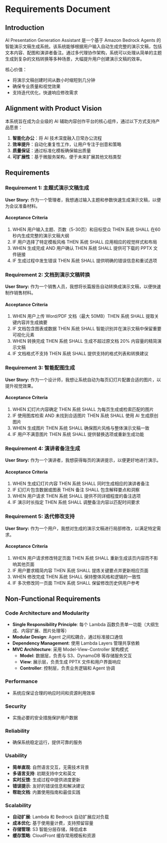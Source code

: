 # Requirements Document

## Introduction

AI Presentation Generation Assistant 是一个基于 Amazon Bedrock Agents 的智能演示文稿生成系统。该系统能够根据用户输入自动生成完整的演示文稿，包括文本内容、配图和演讲者备注。通过多代理协作架构，系统可以处理从简单的主题生成到复杂的文档转换等多种场景，大幅提升用户创建演示文稿的效率。

核心价值：
- 将演示文稿创建时间从数小时缩短到几分钟
- 确保专业质量和视觉效果
- 支持迭代优化，快速响应修改需求

## Alignment with Product Vision

本系统旨在成为企业级的 AI 辅助内容创作平台的核心组件，通过以下方式支持产品愿景：

1. **智能化办公**：将 AI 技术深度融入日常办公流程
2. **效率提升**：自动化重复性工作，让用户专注于创意和策略
3. **质量保证**：通过标准化模板确保输出质量
4. **可扩展性**：基于微服务架构，便于未来扩展其他文档类型

## Requirements

### Requirement 1: 主题式演示文稿生成

**User Story:** 作为一个管理者，我想通过输入主题和参数快速生成演示文稿，以便为会议准备材料。

#### Acceptance Criteria

1. WHEN 用户输入主题、页数（5-30页）和目标受众 THEN 系统 SHALL 在60秒内生成完整的演示文稿大纲
2. IF 用户选择了特定模板风格 THEN 系统 SHALL 应用相应的视觉样式和布局
3. WHEN 生成完成 AND 用户确认 THEN 系统 SHALL 提供可下载的 PPTX 文件链接
4. IF 生成过程中发生错误 THEN 系统 SHALL 提供明确的错误信息和重试选项

### Requirement 2: 文档到演示文稿转换

**User Story:** 作为一个销售人员，我想将长篇报告自动转换成演示文稿，以便快速制作销售材料。

#### Acceptance Criteria

1. WHEN 用户上传 Word/PDF 文档（最大 50MB）THEN 系统 SHALL 提取关键内容并生成摘要
2. IF 文档包含图表或数据 THEN 系统 SHALL 智能识别并在演示文稿中保留重要可视化元素
3. WHEN 转换完成 THEN 系统 SHALL 生成不超过原文档 20% 内容量的精简演示文稿
4. IF 文档格式不支持 THEN 系统 SHALL 提供支持的格式列表和转换建议

### Requirement 3: 智能配图生成

**User Story:** 作为一个设计师，我想让系统自动为每页幻灯片配置合适的图片，以提升视觉效果。

#### Acceptance Criteria

1. WHEN 幻灯片内容确定 THEN 系统 SHALL 为每页生成或检索匹配的图片
2. IF 使用图库检索 AND 未找到合适图片 THEN 系统 SHALL 使用 AI 生成原创图片
3. WHEN 生成图片 THEN 系统 SHALL 确保图片风格与整体演示文稿一致
4. IF 用户不满意图片 THEN 系统 SHALL 提供替换选项或重新生成功能

### Requirement 4: 演讲者备注生成

**User Story:** 作为一个演讲者，我想获得每页的演讲提示，以便更好地进行演示。

#### Acceptance Criteria

1. WHEN 生成幻灯片内容 THEN 系统 SHALL 同时生成相应的演讲者备注
2. IF 幻灯片包含数据或图表 THEN 备注 SHALL 包含解释要点和洞察
3. WHEN 用户请求 THEN 系统 SHALL 提供不同详细程度的备注选项
4. IF 演示时长指定 THEN 系统 SHALL 调整备注内容以匹配时间要求

### Requirement 5: 迭代修改支持

**User Story:** 作为一个用户，我想对生成的演示文稿进行局部修改，以满足特定需求。

#### Acceptance Criteria

1. WHEN 用户请求修改特定页面 THEN 系统 SHALL 重新生成该页内容而不影响其他页面
2. IF 用户要求精简内容 THEN 系统 SHALL 提炼关键要点并更新相应页面
3. WHEN 修改完成 THEN 系统 SHALL 保持整体风格和逻辑的一致性
4. IF 多次修改同一页面 THEN 系统 SHALL 保留修改历史供用户参考

## Non-Functional Requirements

### Code Architecture and Modularity

- **Single Responsibility Principle**: 每个 Lambda 函数负责单一功能（大纲生成、内容扩展、图片处理等）
- **Modular Design**: Agent 之间松耦合，通过标准接口通信
- **Dependency Management**: 使用 Lambda Layers 管理共享依赖
- **MVC Architecture**: 采用 Model-View-Controller 架构模式
  - **Model**: 数据层，负责与 S3、DynamoDB 等存储服务交互
  - **View**: 展示层，负责生成 PPTX 文件和用户界面响应
  - **Controller**: 控制层，负责业务逻辑和 Agent 协调

### Performance
- 系统应保证合理的响应时间和资源利用效率

### Security
- 实施必要的安全措施保护用户数据

### Reliability
- 确保系统稳定运行，提供可靠的服务

### Usability
- **简单直观**: 自然语言交互，无需技术背景
- **多语言支持**: 初期支持中文和英文
- **实时反馈**: 生成过程中提供进度更新
- **错误提示**: 友好的错误信息和解决建议
- **帮助文档**: 内置使用指南和最佳实践

### Scalability
- **自动扩展**: Lambda 和 Bedrock 自动扩展应对负载
- **成本优化**: 基于使用量计费，支持预留容量
- **存储管理**: S3 智能分层存储，降低成本
- **缓存策略**: CloudFront 缓存常用模板和资源